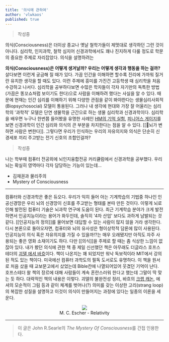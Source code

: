 ```yaml
---
title: '의식에 관하여'
author: 'vlwkaos'
published: true
---
```


> 작성중

의식(Consciousness)은 더이상 종교나 옛날 철학가들이 제멋대로 생각하던 그런 것이 아니다. 심리학, 인지과학, 철학 심지어 신경과학에서도 꽤나 진지하게 다룰 정도로 학문의 중요한 주제로 자리잡았다. 의식을 설명하려는 

**의식(Consciousness)은 어떻게 생겨날까? 우리는 어떻게 생각과 행동을 하는 걸까?** 살다보면 이런게 궁금해 질 때가 있다. 가끔 인간을 이해하면 할수록 진리에 가까워 질거란 유치한 생각을 할 때도 있다. 이런 주제에 흥미를 가진건 고등학생 때 심리학을 처음 수강하고 나서다. 심리학을 공부하다보면 수많은 학자들이 각자 자기만의 독특한 방법(가끔은 똥꼬쇼처럼 보이기도 한다)으로 사람을 이해하려 했다는 사실을 알 수 있다. 때문에 현재는 인간 심리를 이해하기 위해 다양한 관점을 같이 봐야한다는 생물심리사회적(Biopsychosocial) 모델이 통용된다. 그러나 내 생각에 현대와 가장 잘 어울리는 심리학의 '과학적' 모델은 단연 생물학을 근간으로 하는 생물 심리학과 신경과학이다. 심리학을 배우면 누구나 한번쯤 들어봤을 유명한 사례인 [HM의 기억 실험](https://ko.wikipedia.org/wiki/%ED%97%A8%EB%A6%AC_%EB%AA%B0%EB%9E%98%EC%8A%A8), [피니어스 게이지](https://ko.wikipedia.org/wiki/%ED%94%BC%EB%8B%88%EC%96%B4%EC%8A%A4_%EA%B2%8C%EC%9D%B4%EC%A7%80)를 보면 신경과학이 인간 심리와 의식의 큰 부분을 차지한다는 점을 알 수 있다. [[뇌가 변하면 사람은 변한다]]. 그렇다면 우리가 인식하는 우리의 자유의지와 의식은 단순히 신경세포 끼리 주고받는 전기 신호의 조합인걸까? 

> 작성중 

나는 학부때 컴퓨터 전공외에 뇌인지융합전공 커리큘럼에서 신경과학을 공부했다. 우리뇌는 확실히 영역마다 각자 담당하는 기능이 있는데...

- 김재권과 물리주의
- Mystery of Consciousness

---

컴퓨터와 신경과학은 좋은 듀오다. 우리가 익히 들어 아는 기계학습의 기법중 하나인 인공신경망은 우리 뇌의 신경망이 신호를 주고받는 형태를 본따 만든 것이다. 이렇게 뇌로 인해 발전된 컴퓨터 기술은 뇌과학 연구에 도움이 된다. 최근 기계학습 분야가 크게 발전하면서 인공지능이라는 용어가 화두인데, 솔직히 '4차 산업' 보다도 과하게 남발되는 것 같다. [[인공지능의 정의]]를 물어보면 대답할 수 있는 사람이 많지 않을 거라 생각한다. 다시 본론으로 돌아오자면, 컴퓨터와 뇌의 유사성은 형이상학적 담론에 많이 사용된다. 인공지능이 의식 혹은 자유의지를 가질 수 있을까!?는 매우 오래됐지만 아직도 자주 사용되는 좋은 영화 소재이기도 하다. 다만 [[의식]]을 주제로 할 때는 좀 식상한 느낌이 없잖아 있다. 내가 봤던 의식에 관한 책 중 제일 신선했던 책은 아무래도 더글라스 호프스테더의 [괴델 에셔 바흐](https://ko.wikipedia.org/wiki/%EA%B4%B4%EB%8D%B8,_%EC%97%90%EC%85%94,_%EB%B0%94%ED%9D%90)이다. 책이 나온지는 꽤 되었지만 워낙 독보적이라 MIT에서 강의된 적도 있는 책이다. 미국에선 컴퓨터 과학도의 필독 도서로도 유명하다. 이 책을 원서로 처음 샀을 때 교보문고에서 샀었는데 Bible칸에 나열되어있어 웃겼던 기억이 난다. 호프스테더 왈 책의 장르에 대해 사람들이 계속 혼란스러워 한다고 했는데 그말이 딱 맞는 듯 하다. 대략적인 책의 내용은 이렇다. 괴델의 불완전성 정리, 바흐의 [크랩 캐논](https://www.youtube.com/watch?v=xUHQ2ybTejU), 에셔의 모순적이 그림 등과 같이 체계를 벗어나(?) 의미를 갖는 이상한 고리(strang loop)의 복잡한 성질을 설명하고 이것이 의식이 만들어지는 과정에 있다는 일종의 이론을 세운다.

<p align='center'>
<img src='https://upload.wikimedia.org/wikipedia/en/a/a3/Escher%27s_Relativity.jpg'/>
<br><span>M. C. Escher - Relativity</span></p>

---

> 이 글은 John R.Searle의 *The Mystery Of Consciousness*를 간접 인용한다.
